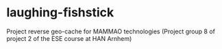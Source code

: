 # laughing-fishstick
Project reverse geo-cache for MAMMAO technologies (Project group 8 of project 2 of the ESE course at HAN Arnhem) 

